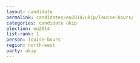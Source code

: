 ```yaml
---
layout: candidate
permalink: candidates/eu2014/ukip/louise-bours/
categories: candidate ukip
election: eu2014
list-rank: 1
person: louise-bours
region: north-west
party: ukip
---
```


